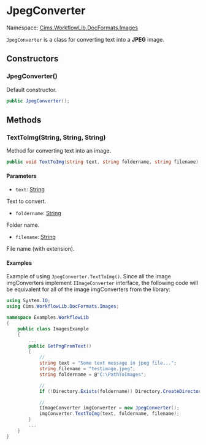 # JpegConverter

Namespace: [Cims.WorkflowLib.DocFormats.Images](Cims.WorkflowLib.DocFormats.Images.md)

`JpegConverter` is a class for converting text into a **JPEG** image. 

## Constructors 

### JpegConverter()

Default constructor.

```C#
public JpegConverter();
```

## Methods

### TextToImg(String, String, String)

Method for converting text into an image.

```C#
public void TextToImg(string text, string foldername, string filename);
```

#### Parameters 

- `text`: [String](https://learn.microsoft.com/en-us/dotnet/api/system.string)

Text to convert.

- `foldername`: [String](https://learn.microsoft.com/en-us/dotnet/api/system.string)

Folder name.

- `filename`: [String](https://learn.microsoft.com/en-us/dotnet/api/system.string)

File name (with extension).

#### Examples

Example of using `JpegConverter.TextToImg()`. 
Since all the image imgConverters implement `IImageConverter` interface, the following code will be equivalent for all of the image imgConverters from the library:

```C#
using System.IO;
using Cims.WorkflowLib.DocFormats.Images;

namespace Examples.WorkflowLib
{
    public class ImagesExample 
    {
        ...
        public GetPngFromText()
        {
            // 
            string text = "Some text message in jpeg file...";
            string filename = "testimage.jpeg";
            string foldername = @"C:\PathToImages";

            // 
            if (!Directory.Exists(foldername)) Directory.CreateDirectory(foldername);

            // 
            IImageConverter imgConverter = new JpegConverter();
            imgConverter.TextToImg(text, foldername, filename);
        }
        ...
    }
}
```
